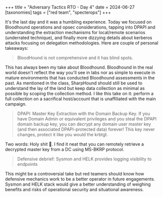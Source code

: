 +++
title = "Adversary Tactics RTO - Day 4"
date = 2024-06-27
[taxonomies]
tags = ["red team", "specterops"]
+++

It's the last day and it was a humbling experience. Today we focused on Bloodhound operations and opsec considerations, tapping into DPAPI and understanding the extraction mechanisms for local/remote scenarios (underrated technique), and finally more dizzying details about kerberos attacks focusing on delegation methodologies. Here are couple of personal takeaways:

> BloodHound is not comprehensive and it has blind spots.

This has always been my take about Bloodhound. Bloodhound in the real world doesn't reflect the way you'll see in labs nor as simple to execute in mature environments that has conducted Bloodhound assessments in the past. As mentioned in the class, SharpHound should still be used to understand the lay of the land but keep data collection as minimal as possible by scoping the collection method. I like this take on it: perform a full collection on a sacrifical host/account that is unaffiliated with the main campaign.

> DPAPI: Master Key Extraction with the Domain Backup Key. If you have Domain Admin or equivalent privileges and you steal the DPAPI domain backup key, you can decrypt any domain user master key (and then associated DPAPI-protected data) forever! This key never changes, protect it like you would the krbtgt.

Two words: Holy shit 🤯. I find it neat that you can remotely retrieve a decrypted master key from a DC using MS-BKRP protocol.

> Defensive debrief: Sysmon and HELK provides logging visibility to endpoints

This might be a controversial take but red teamers should know how defensive mechanics work to be a better operator in future engagements. Sysmon and HELK stack would give a better understanding of weighing benefits and risks of operational security and situational awareness.